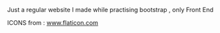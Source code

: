 Just a regular website I made while practising bootstrap , only Front End

ICONS from : www.flaticon.com